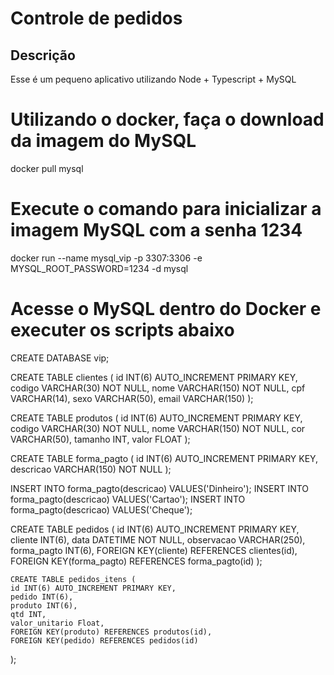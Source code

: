 # Controle de pedidos 

## Descrição
 Esse é um pequeno aplicativo utilizando Node + Typescript + MySQL
 

# Utilizando o docker, faça o download da imagem do MySQL
docker pull mysql

# Execute o comando para inicializar a imagem MySQL com a senha 1234
docker run --name mysql_vip -p 3307:3306 -e MYSQL_ROOT_PASSWORD=1234 -d mysql

# Acesse o MySQL dentro do Docker e executer os scripts abaixo
  CREATE DATABASE vip;

  CREATE TABLE clientes (
    id INT(6) AUTO_INCREMENT PRIMARY KEY,
    codigo VARCHAR(30) NOT NULL,
    nome VARCHAR(150) NOT NULL,
    cpf VARCHAR(14),
    sexo VARCHAR(50),
    email VARCHAR(150)
  );

   CREATE TABLE produtos (
    id INT(6) AUTO_INCREMENT PRIMARY KEY,
    codigo VARCHAR(30) NOT NULL,
    nome VARCHAR(150) NOT NULL,
    cor VARCHAR(50),
    tamanho INT,
    valor FLOAT
  );
  

  CREATE TABLE forma_pagto (
     id INT(6) AUTO_INCREMENT PRIMARY KEY,
     descricao VARCHAR(150) NOT NULL
  ); 

  INSERT INTO forma_pagto(descricao) VALUES('Dinheiro');
  INSERT INTO forma_pagto(descricao) VALUES('Cartao');
  INSERT INTO forma_pagto(descricao) VALUES('Cheque');


  CREATE TABLE pedidos (
    id INT(6) AUTO_INCREMENT PRIMARY KEY,
    cliente INT(6),
    data DATETIME NOT NULL,
    observacao VARCHAR(250),
    forma_pagto INT(6),
    FOREIGN KEY(cliente) REFERENCES clientes(id),
    FOREIGN KEY(forma_pagto) REFERENCES forma_pagto(id)
  );

    CREATE TABLE pedidos_itens (
    id INT(6) AUTO_INCREMENT PRIMARY KEY,
    pedido INT(6),
    produto INT(6),
    qtd INT,
    valor_unitario Float,
    FOREIGN KEY(produto) REFERENCES produtos(id),
    FOREIGN KEY(pedido) REFERENCES pedidos(id)
  );


